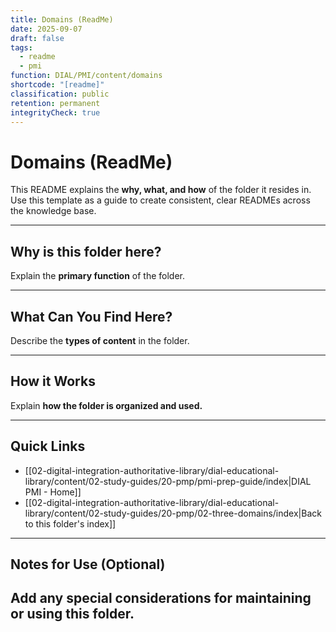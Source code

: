 ```yaml
---
title: Domains (ReadMe)
date: 2025-09-07
draft: false
tags:
  - readme
  - pmi
function: DIAL/PMI/content/domains
shortcode: "[readme]"
classification: public
retention: permanent
integrityCheck: true
---
```


# Domains (ReadMe)

This README explains the **why, what, and how** of the folder it resides in.
Use this template as a guide to create consistent, clear READMEs across the knowledge base.

---

## Why is this folder here?
Explain the **primary function** of the folder.

---

## What Can You Find Here?
Describe the **types of content** in the folder.

---

## How it Works
Explain **how the folder is organized and used.**

---

## Quick Links
- [[02-digital-integration-authoritative-library/dial-educational-library/content/02-study-guides/20-pmp/pmi-prep-guide/index|DIAL PMI - Home]]
- [[02-digital-integration-authoritative-library/dial-educational-library/content/02-study-guides/20-pmp/02-three-domains/index|Back to this folder's index]]

---

## Notes for Use (Optional)
Add any **special considerations** for maintaining or using this folder.
---
